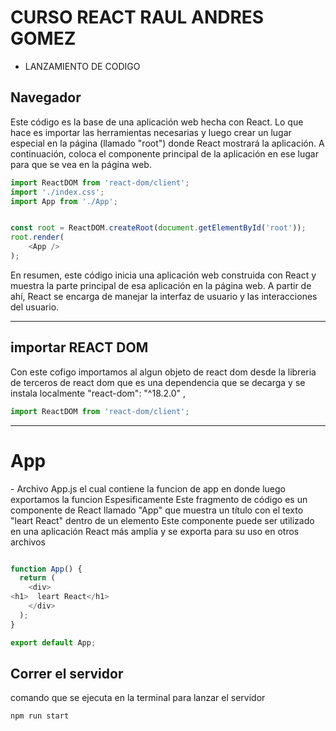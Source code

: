 # CURSO REACT RAUL ANDRES GOMEZ 

- LANZAMIENTO DE CODIGO 

Navegador 
-
Este código es la base de una aplicación web hecha con React. Lo que hace es importar las herramientas necesarias y luego crear un lugar especial en la página (llamado "root") donde React mostrará la aplicación. A continuación, coloca el componente principal de la aplicación en ese lugar para que se vea en la página web.

```javascript
import ReactDOM from 'react-dom/client';
import './index.css';
import App from './App';


const root = ReactDOM.createRoot(document.getElementById('root'));
root.render(
    <App />
);
```
En resumen, este código inicia una aplicación web construida con React y muestra la parte principal de esa aplicación en la página web. A partir de ahí, React se encarga de manejar la interfaz de usuario y las interacciones del usuario.

---

importar REACT DOM
-
Con este cofigo importamos al algun objeto de react dom desde la libreria de terceros de react dom  que es una dependencia que se decarga y se instala localmente "react-dom": "^18.2.0" ,
```javascript
import ReactDOM from 'react-dom/client';

```
--- 

<h1>App</h1>
-
Archivo App.js el cual contiene la funcion de app en donde luego exportamos la  funcion 
Espesificamente Este fragmento de código es un componente de React llamado "App" que muestra un título con el texto "leart React" dentro de un elemento  Este componente puede ser utilizado en una aplicación React más amplia y se exporta para su uso en otros archivos

```javascript

function App() {
  return (
    <div>
<h1>  leart React</h1>
    </div>
  );
}

export default App;

```

Correr el servidor 
-

comando que se ejecuta en la terminal para lanzar el servidor 


```javascript
npm run start
```